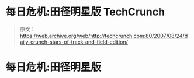 # 每日危机:田径明星版 TechCrunch

> 原文：<https://web.archive.org/web/http://techcrunch.com:80/2007/08/24/daily-crunch-stars-of-track-and-field-edition/>

# 每日危机:田径明星版